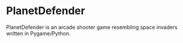 PlanetDefender
==============

PlanetDefender is an arcade shooter game resembling space invaders written in Pygame/Python.
